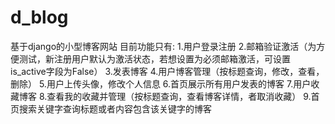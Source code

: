 # d_blog
基于django的小型博客网站
目前功能只有:
    1.用户登录注册
    2.邮箱验证激活（为方便测试，新注册用户默认为激活状态，若想设置为必须邮箱激活，可设置is_active字段为False）
    3.发表博客
    4.用户博客管理（按标题查询，修改，查看，删除）
    5.用户上传头像，修改个人信息
    6.首页展示所有用户发表的博客
    7.用户收藏博客
    8.查看我的收藏并管理（按标题查询，查看博客详情，者取消收藏）
    9.首页搜索关键字查询标题或者内容包含该关键字的博客
